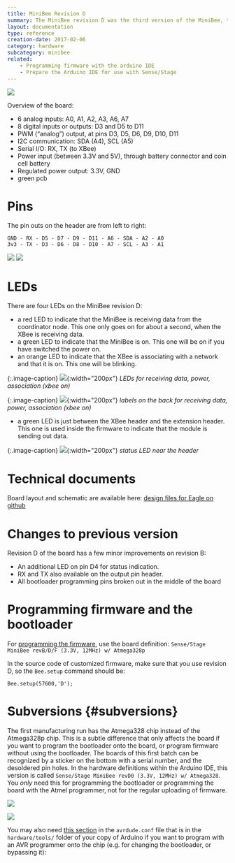 ```yaml
---
title: MiniBee Revision D
summary: The MiniBee revision D was the third version of the MiniBee, the production version. It was manufactured and sold between 2011 and 2016.
layout: documentation
type: reference
creation-date: 2017-02-06
category: hardware
subcategory: minibee
related: 
    - Programming firmware with the arduino IDE
    - Prepare the Arduino IDE for use with Sense/Stage
---
```


![](/img/MiniBee_revD_XBee_header.jpg)


Overview of the board:

* 6 analog inputs: A0, A1, A2, A3, A6, A7
* 8 digital inputs or outputs: D3 and D5 to D11
* PWM (“analog”) output, at pins D3, D5, D6, D9, D10, D11
* I2C communication: SDA (A4), SCL (A5)
* Serial I/O: RX, TX (to XBee)
* Power input (between 3.3V and 5V), through battery connector and coin cell battery
* Regulated power output: 3.3V, GND
* green pcb

# Pins

The pin outs on the header are from left to right:

    GND - RX - D5 - D7 - D9 - D11 - A6 - SDA - A2 - A0
    3v3 - TX - D3 - D6 - D8 - D10 - A7 - SCL - A3 - A1

    
![](/img/minibee_annotated-D-front.jpg)
![](/img/minibee_annotated-D-back.jpg)

# LEDs

There are four LEDs on the MiniBee revision D:

* a red LED to indicate that the MiniBee is receiving data from the coordinator node. This one only goes on for about a second, when the XBee is receiving data.
* a green LED to indicate that the MiniBee is on. This one will be on if you have switched the power on.
* an orange LED to indicate that the XBee is associating with a network and that it is on. This one will be blinking.

{:.image-caption}
![](/img/minibee-rev-d-leds-top.png){:width="200px"}
*LEDs for receiving data, power, association (xbee on)*

{:.image-caption}
![](/img/minibee-rev-d-led-labels.png){:width="200px"}
*labels on the back for receiving data, power, association (xbee on)*


* a green LED is just between the XBee header and the extension header. This one is used inside the firmware to indicate that the module is sending out data.

{:.image-caption}
![](/img/minibee-rev-d-leds-status.png){:width="200px"}
*status LED near the header*

# Technical documents


Board layout and schematic are available here: [design files for Eagle on github](https://github.com/sensestage/minibee_hardware/tree/master/minibee/revD)

# Changes to previous version

Revision D of the board has a few minor improvements on revision B:

* An additional LED on pin D4 for status indication.
* RX and TX also available on the output pin header.
* All bootloader programming pins broken out in the middle of the board


# Programming firmware and the bootloader

For [programming the firmware](prepare-the-arduino-ide-for-use-with-sense-stage#board), use the board definition: `Sense/Stage MiniBee revB/D/F (3.3V, 12MHz) w/ Atmega328p`


In the source code of customized firmware, make sure that you use revision D, so the `Bee.setup` command should be:

```
Bee.setup(57600,'D');
```


# Subversions {#subversions}

The first manufacturing run has the Atmega328 chip instead of the Atmega328p chip. This is a subtle difference that only affects the board if you want to program the bootloader onto the board, or program firmware without using the bootloader. The boards of this first batch can be recognized by a sticker on the bottom with a serial number, and the desoldered pin holes. In the hardware definitions within the Arduino IDE, this version is called `Sense/Stage MiniBee revD0 (3.3V, 12MHz) w/ Atmega328`. You *only* need this for programming the bootloader or programming the board with the Atmel programmer, not for the regular uploading of firmware.

![](/img/MiniBee_revD0.jpg)

![](/img/MiniBee_revD0_bottom.jpg)


You may also need [this section](/download/atmega328_avrdude.conf) in the `avrdude.conf` file that is in the `hardware/tools/` folder of your copy of Arduino if you want to program with an AVR programmer onto the chip (e.g. for changing the bootloader, or bypassing it):

